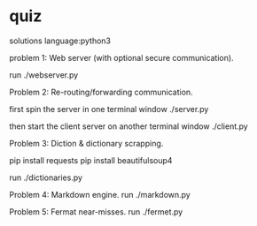 # quiz
solutions
language:python3

problem 1: Web server (with optional secure communication).


run ./webserver.py


Problem 2: Re-routing/forwarding communication.

first spin the server in one terminal window
./server.py

then start the client server on another terminal window
./client.py


Problem 3: Diction & dictionary scrapping.

pip install requests
pip install beautifulsoup4

run ./dictionaries.py

Problem 4: Markdown engine.
run ./markdown.py

Problem 5: Fermat near-misses.
run ./fermet.py
